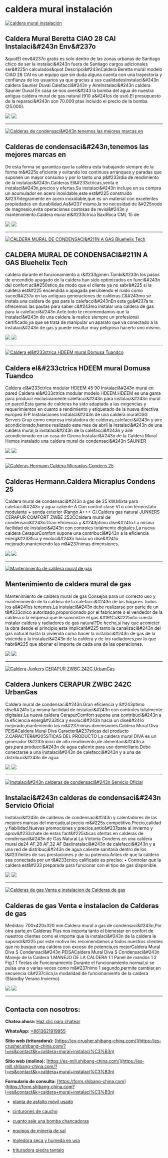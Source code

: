 # caldera mural instalación

<a href="https://swt.shibang-china.com/?l=es&img&k=caldera+mural+instalaci%C3%B3n" target="_blank">![caldera mural instalación](http://static.shibang-china.com/all-800x300/457.jpg)</a>

## Caldera Mural Beretta CIAO 28 CAI Instalaci&#243n Env&#237o
&quotEl env&#237o gratis es solo dentro de las zonas urbanas de Santiago chico de ser la instalaci&#243n fuera de Santiago cargos adicionales ser&#225n calculados&quot Descripci&#243nCaldera Beretta mural modelo CIAO 28 CAI es un equipo que sin duda alguna cuenta con una trayectoria y confianza de los usuarios ya que gracias a sus cualidadesInstalaci&#243n caldera Saunier Duval Calefacci&#243n y AireInstalaci&#243n caldera Saunier Duval En casa se nos averi&#243 la bomba del agua de nuestra antigua caldera mural de gas natural (910 a&#241os de uso).El presupuesto de la reparaci&#243n son 70.000 ptas incluido el precio de la bomba (25.000).


<a href="https://whatsapp.shibangsoft.com/WhatsApp.php" target="_blank" title="WhatsApp">![](http://static.shibang-china.com/icon/whatsapp.png)</a> <a href="https://swt.shibang-china.com/?l=es&icon&k=caldera+mural+instalaci%C3%B3n" target="_blank">![](http://static.shibang-china.com/icon/chat-es.png)</a>

---

<a href="https://swt.shibang-china.com/?l=es&img&k=caldera+mural+instalaci%C3%B3n" target="_blank">![Calderas de condensaci&#243n,tenemos las mejores marcas en](http://static.shibang-china.com/all-800x300/387.jpg)</a>

## Calderas de condensaci&#243n,tenemos las mejores marcas en
De esta forma se garantiza que la caldera esta trabajando siempre de la forma m&#225s eficiente y evitando los continuos arranques y paradas que suponen un mayor consumo y por lo tanto una p&#233rdia de rendimiento de la instalaci&#243n.Calderas El&#233ctricas,venta e instalaci&#243n,precios y ofertas.Su instalaci&#243n incluye en su compra un acumulador en acero inoxidable,este est&#225 construido &#237ntegramente en acero inoxidable,que es un material con excelentes propiedades en durabilidad.As&#237 mismo,la no necesidad de &#225nodo de magnesio,evita operaciones costosas de revisi&#243n y mantenimiento.Caldera mural el&#233ctrica BaxiRoca CML 15 de


<a href="https://whatsapp.shibangsoft.com/WhatsApp.php" target="_blank" title="WhatsApp">![](http://static.shibang-china.com/icon/whatsapp.png)</a> <a href="https://swt.shibang-china.com/?l=es&icon&k=caldera+mural+instalaci%C3%B3n" target="_blank">![](http://static.shibang-china.com/icon/chat-es.png)</a>

---

<a href="https://swt.shibang-china.com/?l=es&img&k=caldera+mural+instalaci%C3%B3n" target="_blank">![CALDERA MURAL DE CONDENSACI&#211N A GAS Bluehelix Tech](http://static.shibang-china.com/all-800x300/1417.jpg)</a>

## CALDERA MURAL DE CONDENSACI&#211N A GAS Bluehelix Tech
caldera durante el funcionamiento a r&#233gimen.Tambi&#233n los pasos de encendido apagado de la caldera han sido optimizados en funci&#243n del confort ac&#250stico,de modo que el cliente ya no sabr&#225 si la caldera est&#225 encendida o apagada percibiendo el ruido como suced&#237a en las antiguas generaciones de calderas.C&#243mo se instala una caldera de gas para la calefacci&#243nEn esta gu&#237a te ofrecemos las pautas para saber c&#243mo instalar una caldera de gas para la calefacci&#243n.Ante todo te recomendamos que la instalaci&#243n de una caldera la realice siempre un profesional certificado,ya que se trata de manipular un aparato que va conectado a la instalaci&#243n de gas y puede resultar muy peligroso hacerlo uno mismo.


<a href="https://whatsapp.shibangsoft.com/WhatsApp.php" target="_blank" title="WhatsApp">![](http://static.shibang-china.com/icon/whatsapp.png)</a> <a href="https://swt.shibang-china.com/?l=es&icon&k=caldera+mural+instalaci%C3%B3n" target="_blank">![](http://static.shibang-china.com/icon/chat-es.png)</a>

---

<a href="https://swt.shibang-china.com/?l=es&img&k=caldera+mural+instalaci%C3%B3n" target="_blank">![Caldera el&#233ctrica HDEEM mural Domusa Tuandco](http://static.shibang-china.com/all-800x300/408.jpg)</a>

## Caldera el&#233ctrica HDEEM mural Domusa Tuandco
Caldera el&#233ctrica modular HDEEM 45 90 Instalaci&#243n mural en pared Caldera el&#233ctrica modular modelo HDEEM.HDEEM es una gama para producir exclusivamente calefacci&#243n para instalaci&#243n mural en pared.Esta gama de calderas ha sido adaptada a las exigencias y requerimientos en cuanto a rendimiento y etiquetado de la nueva directiva europea ErP.Instalaciones Instalaci&#243n de una caldera muralOSG Serveis Grup como empresa instaladora de calderas,calefacci&#243n y aire acondicionado,hemos realizado este mes de abril la instalaci&#243n de una caldera mural,la instalaci&#243n de la calefacci&#243n y aire acondicionado en un casa de Girona Instalaci&#243n de la Caldera Mural Hemos instalado una caldera mural de condensaci&#243n SAUNIER


<a href="https://whatsapp.shibangsoft.com/WhatsApp.php" target="_blank" title="WhatsApp">![](http://static.shibang-china.com/icon/whatsapp.png)</a> <a href="https://swt.shibang-china.com/?l=es&icon&k=caldera+mural+instalaci%C3%B3n" target="_blank">![](http://static.shibang-china.com/icon/chat-es.png)</a>

---

<a href="https://swt.shibang-china.com/?l=es&img&k=caldera+mural+instalaci%C3%B3n" target="_blank">![Calderas Hermann.Caldera Micraplus Condens 25](http://static.shibang-china.com/all-800x300/190.jpg)</a>

## Calderas Hermann.Caldera Micraplus Condens 25
Caldera mural de condensaci&#243n a gas de 25 kW.Mixta para calefacci&#243n y agua caliente.A Con control clase VI o con termostato modulante + sonda exterior (Rango A+++ G).Caldera gas natural JUNKERS CERAPUR COMFORT ZWBE 253CCaldera mural de condensaci&#243n.Gran eficiencia y &#243ptimo dise&#241o.La misma facilidad de instalaci&#243n con controles totalmente digitales.La nueva caldera CerapurComfort supone una contribuci&#243n a la eficiencia energ&#233tica y evoluci&#243n hacia un dise&#241o mejorado,manteniendo las m&#237nimas dimensiones.


<a href="https://whatsapp.shibangsoft.com/WhatsApp.php" target="_blank" title="WhatsApp">![](http://static.shibang-china.com/icon/whatsapp.png)</a> <a href="https://swt.shibang-china.com/?l=es&icon&k=caldera+mural+instalaci%C3%B3n" target="_blank">![](http://static.shibang-china.com/icon/chat-es.png)</a>

---

<a href="https://swt.shibang-china.com/?l=es&img&k=caldera+mural+instalaci%C3%B3n" target="_blank">![Mantenimiento de caldera mural de gas](http://static.shibang-china.com/all-800x300/332.jpg)</a>

## Mantenimiento de caldera mural de gas
Mantenimiento de caldera mural de gas Consejos para un correcto uso y mantenimiento de la caldera de la calefacci&#243n de los hogares Todos los a&#241os tenemos.La instalaci&#243n debe realizarse por parte de un t&#233cnico autorizado,proporcionado por el fabricante o el vendedor de la caldera o la empresa que le suministre el gas.&#191Cu&#225nto cuesta instalar caldera y radiadores de gas natural?De hecho,si hay que acometer la obra desde el principio,esta implicar&#225 tanto la canalizaci&#243n del gas natural hasta la vivienda como hacer la instalaci&#243n de gas de la vivienda y la instalaci&#243n de la caldera y de los radiadores,por lo que habr&#225 que abonar el importe de cada una de las operaciones.


<a href="https://whatsapp.shibangsoft.com/WhatsApp.php" target="_blank" title="WhatsApp">![](http://static.shibang-china.com/icon/whatsapp.png)</a> <a href="https://swt.shibang-china.com/?l=es&icon&k=caldera+mural+instalaci%C3%B3n" target="_blank">![](http://static.shibang-china.com/icon/chat-es.png)</a>

---

<a href="https://swt.shibang-china.com/?l=es&img&k=caldera+mural+instalaci%C3%B3n" target="_blank">![Caldera Junkers CERAPUR ZWBC 242C UrbanGas](http://static.shibang-china.com/all-800x300/107.jpg)</a>

## Caldera Junkers CERAPUR ZWBC 242C UrbanGas
Caldera mural de condensaci&#243n.Gran eficiencia y &#243ptimo dise&#241o.La misma facilidad de instalaci&#243n con controles totalmente digitales.La nueva caldera CerapurComfort supone una contribuci&#243n a la eficiencia energ&#233tica y evoluci&#243n hacia un dise&#241o mejorado,manteniendo las m&#237nimas dimensiones.Caldera Mural Diva PEISACaldera Mural Diva Caracter&#237sticas del producto 2.CARACTER&#205STICAS DEL PRODUCTO La caldera mural DIVA es un generador t&#233rmico de alto rendimiento,de alimentaci&#243n a gas,para producci&#243n de agua caliente para uso domiciliario.Debe conectarse a una instalaci&#243n de calefacci&#243n y a una de distribuci&#243n de agua


<a href="https://whatsapp.shibangsoft.com/WhatsApp.php" target="_blank" title="WhatsApp">![](http://static.shibang-china.com/icon/whatsapp.png)</a> <a href="https://swt.shibang-china.com/?l=es&icon&k=caldera+mural+instalaci%C3%B3n" target="_blank">![](http://static.shibang-china.com/icon/chat-es.png)</a>

---

<a href="https://swt.shibang-china.com/?l=es&img&k=caldera+mural+instalaci%C3%B3n" target="_blank">![Instalaci&#243n calderas de condensaci&#243n Servicio Oficial](http://static.shibang-china.com/all-800x300/964.jpg)</a>

## Instalaci&#243n calderas de condensaci&#243n Servicio Oficial
Instalaci&#243n de calderas de condensaci&#243n y calentadores de las mejores marcas del mercado,al precio m&#225s competitivo.Precio,calidad y fiabilidad.Nuevas promociones y precios,antic&#237pate al invierno y aprov&#233chate de estas fant&#225sticas ofertas en calderas de condensaci&#243n de Gas Natural.La Victoria Condens en una caldera mural de24 AF,28 AF,32 AF Baxiinstalaci&#243n de calefacci&#243n y a una red de distribuci&#243n de agua caliente sanitaria dentro de los l&#237mites de sus prestaciones y de su potencia.Antes de que la caldera sea conectada por un t&#233cnico calificado es preciso: • Controlar que la caldera est&#233 preparada para funcionar con el tipo de gas disponible.


<a href="https://whatsapp.shibangsoft.com/WhatsApp.php" target="_blank" title="WhatsApp">![](http://static.shibang-china.com/icon/whatsapp.png)</a> <a href="https://swt.shibang-china.com/?l=es&icon&k=caldera+mural+instalaci%C3%B3n" target="_blank">![](http://static.shibang-china.com/icon/chat-es.png)</a>

---

<a href="https://swt.shibang-china.com/?l=es&img&k=caldera+mural+instalaci%C3%B3n" target="_blank">![Calderas de gas Venta e instalacion de Calderas de gas](http://static.shibang-china.com/all-800x300/1024.jpg)</a>

## Calderas de gas Venta e instalacion de Calderas de gas
Medidas: 700x420x320 mm.Caldera mural a gas de condensaci&#243n,Por otra parte,en Calderas Plus nos importa tanto el bienestar en confort de nuestros clientes como el importe que la instalaci&#243n de la caldera le supondr&#225 por este motivo les recomendamos a todos nuestros clientes que no busque una caldera con exceso de potencia,es mejorCaldera Mural Diva S Condensaci&#243n PEISACaldera Mural Diva S Condensaci&#243n Manejo de la Caldera 1.MANEJO DE LA CALDERA 1.1 Panel de mandos 1 2 Fig.1 1 Teclas de Funcionamiento Durante el funcionamiento normal,si se pulsa una o varias veces como m&#237nimo 1 segundo,permite cambiar,en secuencia c&#237clica,la modalidad de funcionamiento de la caldera (Standby Verano Invierno).


<a href="https://whatsapp.shibangsoft.com/WhatsApp.php" target="_blank" title="WhatsApp">![](http://static.shibang-china.com/icon/whatsapp.png)</a> <a href="https://swt.shibang-china.com/?l=es&icon&k=caldera+mural+instalaci%C3%B3n" target="_blank">![](http://static.shibang-china.com/icon/chat-es.png)</a>

---
## Contacta con nosotros:

**Chatea ahora:** [Haz clic para chatear](https://swt.shibang-china.com?l=es&contact&k=caldera+mural+instalaci%C3%B3n)

**WhatsApp:**  [+8613621919955](https://whatsapp.shibangsoft.com/WhatsApp.php)

**Sitio web (trituradora):** [https://es-crusher.shibang-china.com/](https://es-crusher.shibang-china.com/?l=es&contact&k=caldera+mural+instalaci%C3%B3n)

**Sitio web (molino):** [https://es-mill.shibang-china.com/](https://es-mill.shibang-china.com/?l=es&contact&k=caldera+mural+instalaci%C3%B3n)

**Formulario de consulta:** [https://form.shibang-china.com](https://form.shibang-china.com?l=es&contact&k=caldera+mural+instalaci%C3%B3n)

* [planta de asfalto móvil usado](../78/planta%20de%20asfalto%20m%C3%B3vil%20usado.md)

* [cinturones de caucho](../66/cinturones%20de%20caucho.md)

* [cuanto sale una bomba chancadoras](../79/cuanto%20sale%20una%20bomba%20chancadoras.md)

* [equipos de mineria de sal](../80/equipos%20de%20mineria%20de%20sal.md)

* [moledora seca y humeda en usa](../79/moledora%20seca%20y%20humeda%20en%20usa.md)

* [trituradora piedra tantalo](../70/trituradora%20piedra%20tantalo.md)